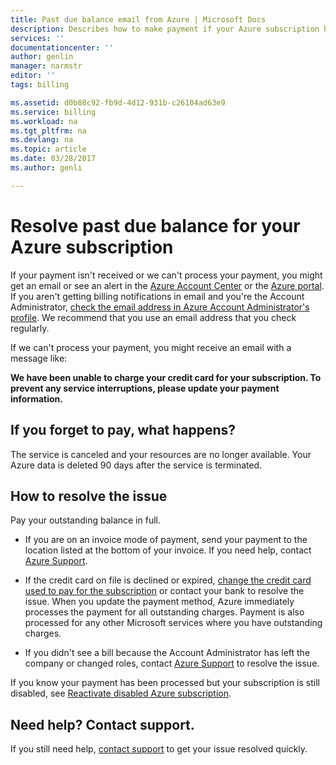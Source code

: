 ```yaml
---
title: Past due balance email from Azure | Microsoft Docs
description: Describes how to make payment if your Azure subscription has a past due balance
services: ''
documentationcenter: ''
author: genlin
manager: narmstr
editor: ''
tags: billing

ms.assetid: d0b88c92-fb9d-4d12-931b-c26104ad63e9
ms.service: billing
ms.workload: na
ms.tgt_pltfrm: na
ms.devlang: na
ms.topic: article
ms.date: 03/28/2017
ms.author: genli

---
```

# Resolve past due balance for your Azure subscription 
If your payment isn't received or we can't process your payment, you might get an email or see an alert in the [Azure Account Center](https://account.windowsazure.com) or the [Azure portal](https://portal.azure.com). If you aren't getting billing notifications in email and you're the Account Administrator, [check the email address in Azure Account Administrator's profile](billing-how-to-change-azure-account-profile.md). We recommend that you use an email address that you check regularly.

If we can't process your payment, you might receive an email with a message like:

**We have been unable to charge your credit card for your subscription. To prevent any service interruptions, please update your payment information.**

## If you forget to pay, what happens?
The service is canceled and your resources are no longer available. Your Azure data is deleted 90 days after the service is terminated.

## How to resolve the issue
Pay your outstanding balance in full.

* If you are on an invoice mode of payment, send your payment to the location listed at the bottom of your invoice. If you need help, contact [Azure Support](https://portal.azure.com/#blade/Microsoft_Azure_Support/HelpAndSupportBlade).

* If the credit card on file is declined or expired, [change the credit card used to pay for the subscription](billing-how-to-change-credit-card.md) or contact your bank to resolve the issue. When you update the payment method, Azure immediately processes the payment for all outstanding charges. Payment is also processed for any other Microsoft services where you have outstanding charges.

* If you didn't see a bill because the Account Administrator has left the company or changed roles, contact [Azure Support](https://portal.azure.com/#blade/Microsoft_Azure_Support/HelpAndSupportBlade) to resolve the issue.

If you know your payment has been processed but your subscription is still disabled, see [Reactivate disabled Azure subscription](billing-subscription-become-disable.md).

## Need help? Contact support.
If you still need help, [contact support](https://portal.azure.com/?#blade/Microsoft_Azure_Support/HelpAndSupportBlade) to get your issue resolved quickly.
